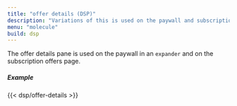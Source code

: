 ```yaml
---
title: "offer details (DSP)"
description: "Variations of this is used on the paywall and subscription offers page"
menu: "molecule"
build: dsp
---
```


The offer details pane is used on the paywall in an `expander` and on the subscription offers page.

##### Example
<div class="example">
{{< dsp/offer-details >}}
</div>
